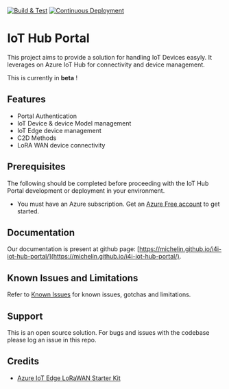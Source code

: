 [![Build & Test](https://github.com/michelin/i4i-iot-hub-portal/actions/workflows/build.yml/badge.svg)](https://github.com/michelin/i4i-iot-hub-portal/actions/workflows/build.yml)
[![Continuous Deployment](https://github.com/michelin/i4i-iot-hub-portal/actions/workflows/publish.yml/badge.svg)](https://github.com/michelin/i4i-iot-hub-portal/actions/workflows/publish.yml)

# IoT Hub Portal

This project aims to provide a solution for handling IoT Devices easyly.
It leverages on Azure IoT Hub for connectivity and device management.

This is currently in **beta** !

## Features

* Portal Authentication
* IoT Device & device Model management
* IoT Edge device management
* C2D Methods
* LoRA WAN device connectivity

## Prerequisites

The following should be completed before proceeding with the IoT Hub Portal development or deployment in your environment.

- You must have an Azure subscription. Get an [Azure Free account](https://azure.microsoft.com/en-us/offers/ms-azr-0044p/) to get started.

## Documentation

Our documentation is present at github page: [https://michelin.github.io/i4i-iot-hub-portal/](https://michelin.github.io/i4i-iot-hub-portal/).

## Known Issues and Limitations

Refer to [Known Issues](knownissues) for known issues, gotchas and limitations.

## Support

This is an open source solution.
For bugs and issues with the codebase please log an issue in this repo.

## Credits

* [Azure IoT Edge LoRaWAN Starter Kit](https://github.com/Azure/iotedge-lorawan-starterkit)